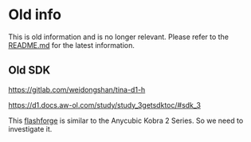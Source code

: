 # Old info

This is old information and is no longer relevant. Please refer to the [README.md](../README.md) for the latest information.

## Old SDK

https://gitlab.com/weidongshan/tina-d1-h

https://d1.docs.aw-ol.com/study/study_3getsdktoc/#sdk_3

This [flashforge](https://github.com/FlashforgeOfficial/AD5M_Series_Klipper) is similar to the Anycubic Kobra 2 Series. So we need to investigate it.
